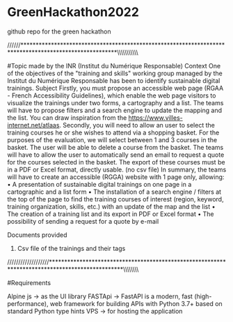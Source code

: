 # GreenHackathon2022
github repo for the green hackathon

//////*******************************************************************************************************\\\\\\\\\\\\\\\\\\\\\



#Topic made by the INR (Institut du Numérique Responsable)
Context
One of the objectives of the "training and skills" working group managed by the Institut du
Numérique Responsable has been to identify sustainable digital trainings.
Subject
Firstly, you must propose an accessible web page (RGAA - French Accessibility Guidelines), which
enable the web page visitors to visualize the trainings under two forms, a cartography and a list.
The teams will have to propose filters and a search engine to update the mapping and the list. You can
draw inspiration from the https://www.villes-internet.net/atlaas.
Secondly, you will need to allow an user to select the training courses he or she wishes to attend via
a shopping basket. For the purposes of the evaluation, we will select between 1 and 3 courses in the
basket. The user will be able to delete a course from the basket. The teams will have to allow the user
to automatically send an email to request a quote for the courses selected in the basket.
The export of these courses must be in a PDF or Excel format, directly usable. (no csv file)
In summary, the teams will have to create an accessible (RGGA) website with 1 page only, allowing:
• A presentation of sustainable digital trainings on one page in a cartographic and a list form
• The installation of a search engine / filters at the top of the page to find the training courses
of interest (region, keyword, training organization, skills, etc.) with an update of the map and
the list
• The creation of a training list and its export in PDF or Excel format
• The possibility of sending a request for a quote by e-mail

Documents provided
1. Csv file of the trainings and their tags



///////////////////************************************************************************************************\\\\\\\\\\\\\\\

#Requirements

Alpine js -> as the UI library
FASTApi -> FastAPI is a modern, fast (high-performance), web framework for building APIs with Python 3.7+ based on standard Python type hints
VPS -> for hosting the application
